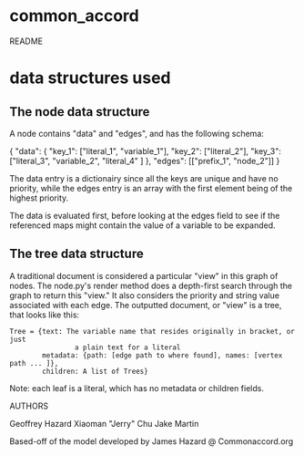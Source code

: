 # common_accord

README

# data structures used

## The node data structure
A node contains "data" and "edges", and has the following schema:

{
    "data": {
        "key_1": ["literal_1", "variable_1"],
        "key_2": ["literal_2"],
        "key_3": ["literal_3", "variable_2", "literal_4" ]
    },
    "edges": [["prefix_1", "node_2"]]
}

The data entry is a dictionairy since all the keys are unique and have no priority, while the edges entry is an array with the first element being of the highest priority.

The data is evaluated first, before looking at the edges field to see if the referenced maps might contain the value of a variable to be expanded. 

## The tree data structure
A traditional document is considered a particular "view" in this graph of nodes.
The node.py's render method does a depth-first search through the graph to return this "view." It also considers the priority and string value associated with each edge.
The outputted document, or "view" is a tree, that looks like this:

    Tree = {text: The variable name that resides originally in bracket, or just
                    a plain text for a literal
            metadata: {path: [edge path to where found], names: [vertex path ... ]},
            children: A list of Trees}

Note: each leaf is a literal, which has no metadata or children fields.







AUTHORS

Geoffrey Hazard
Xiaoman "Jerry" Chu
Jake Martin

Based-off of the model developed by James Hazard @ Commonaccord.org